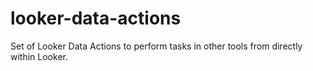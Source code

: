 # looker-data-actions
Set of Looker Data Actions to perform tasks in other tools from directly within Looker. 
